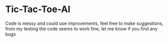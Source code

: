 # Tic-Tac-Toe-AI
Code is  messy and could use improvements, feel free to make suggestions, from my testing the code seems to work fine, let me know if you find any bugs

